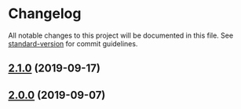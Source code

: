 # Changelog

All notable changes to this project will be documented in this file. See [standard-version](https://github.com/conventional-changelog/standard-version) for commit guidelines.

## [2.1.0](https://github.com/breeze2/breader/compare/v2.0.0...v2.1.0) (2019-09-17)

## [2.0.0](https://github.com/breeze2/breader/compare/v1.0.0...v2.0.0) (2019-09-07)
